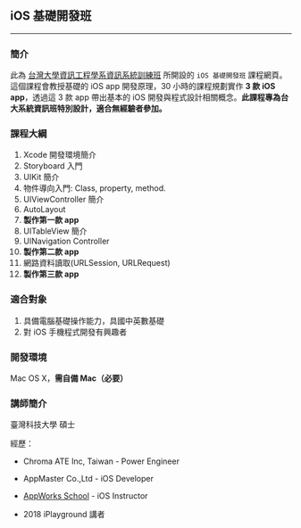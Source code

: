 ## iOS 基礎開發班
---

### 簡介

此為 [台灣大學資訊工程學系資訊系統訓練班](https://train.csie.ntu.edu.tw/train/) 所開設的 `iOS 基礎開發班` 課程網頁。這個課程會教授基礎的 iOS app 開發原理，30 小時的課程規劃實作 **3 款 iOS app**，透過這 3 款 app 帶出基本的 iOS 開發與程式設計相關概念。**此課程專為台大系統資訊班特別設計，適合無經驗者參加。**

### 課程大綱

1. Xcode 開發環境簡介
2. Storyboard 入門
3. UIKit 簡介
4. 物件導向入門: Class, property, method.
5. UIViewController 簡介
6. AutoLayout
7. **製作第一款 app**
8. UITableView 簡介
9. UINavigation Controller
10. **製作第二款 app**
11. 網路資料讀取(URLSession, URLRequest)
12. **製作第三款 app**

### 適合對象
1. 具備電腦基礎操作能力，具國中英數基礎
2. 對 iOS 手機程式開發有興趣者


### 開發環境
Mac OS X，**需自備 Mac（必要）**

### 講師簡介
臺灣科技大學 碩士

經歷：

* Chroma ATE Inc, Taiwan - Power Engineer

* AppMaster Co.,Ltd - iOS Developer

* [AppWorks School](https://appworks.tw/school/) - iOS Instructor

* 2018 iPlayground 講者
